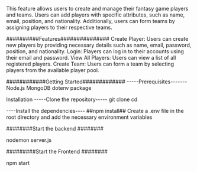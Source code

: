 This feature allows users to create and manage their fantasy game players and teams. Users can add players with specific attributes, such as name, email, position, and nationality. Additionally, users can form teams by assigning players to their respective teams.

##########Features###############
Create Player: Users can create new players by providing necessary details such as name, email, password, position, and nationality.
Login: Players can log in to their accounts using their email and password.
View All Players: Users can view a list of all registered players.
Create Team: Users can form a team by selecting players from the available player pool.


############Getting Started#############
-----Prerequisites-------
Node.js
MongoDB
dotenv package 

Installation
-----Clone the repository-----
git clone <repository-url>
cd <repository-directory>


----Install the dependencies----
##npm install##
Create a .env file in the root directory and add the necessary environment variables

########Start the backend ########

nodemon server.js

#########Start the Frontend ########

npm start
